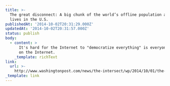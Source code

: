 ```yaml
---
title: >-
  The great disconnect: A big chunk of the world’s offline population actually
  lives in the U.S.
publishedAt: '2014-10-02T20:31:29.000Z'
updatedAt: '2014-10-02T20:31:57.000Z'
status: publish
body:
  - content: >
      It's hard for the Internet to "democratize everything" is everyone isn't
      on the Internet.
    _template: richText
link:
  url: >-
    http://www.washingtonpost.com/news/the-intersect/wp/2014/10/01/the-great-disconnect-a-big-chunk-of-the-worlds-offline-population-actually-lives-in-the-u-s/
_template: link
---
```


